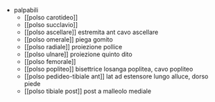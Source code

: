 - palpabili
	- [[polso carotideo]]
	- [[polso succlavio]]
	- [[polso ascellare]] estremita ant cavo ascellare
	- [[polso omerale]] piega gomito
	- [[polso radiale]] proiezione pollice
	- [[polso ulnare]] proiezione quinto dito
	- [[polso femorale]]
	- [[polso popliteo]] bisettrice losanga poplitea, cavo popliteo
	- [[polso pedideo-tibiale ant]] lat ad estensore lungo alluce, dorso piede
	- [[polso tibiale post]] post a malleolo mediale